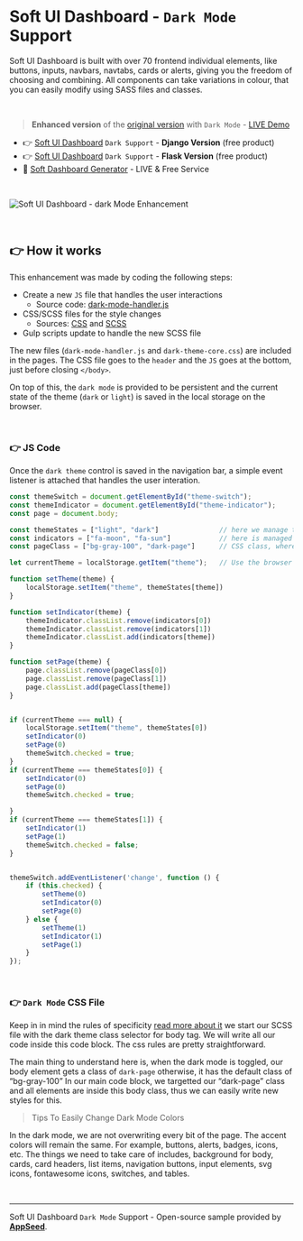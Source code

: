 # Soft UI Dashboard - `Dark Mode` Support

Soft UI Dashboard is built with over 70 frontend individual elements, like buttons, inputs, navbars, navtabs, cards or alerts, giving you the freedom of choosing and combining. All components can take variations in colour, that you can easily modify using SASS files and classes.

<br />

> **Enhanced version** of the [original version](https://www.creative-tim.com/product/soft-ui-dashboard?AFFILIATE=128200) with `Dark Mode` - [LIVE Demo](https://django-soft-ui-dashboard.appseed-srv1.com/)

- 👉 [Soft UI Dashboard](https://appseed.us/product/soft-ui-dashboard/django/) `Dark Support` - **Django Version** (free product)
- 👉 [Soft UI Dashboard](https://appseed.us/product/soft-ui-dashboard/flask/) `Dark Support` - **Flask Version** (free product)
- 🚀 [Soft Dashboard Generator](https://appseed.us/generator/soft-ui-dashboard/) - LIVE & Free Service

<br />

![Soft UI Dashboard - dark Mode Enhancement](https://user-images.githubusercontent.com/51070104/174716339-53c95c87-3842-4878-aef8-a675b0eca5b1.gif) 

<br />

## 👉 How it works

This enhancement was made by coding the following steps: 

- Create a new `JS` file that handles the user interactions
  - Source code: [dark-mode-handler.js](https://github.com/app-generator/sample-bootstrap5-dark-mode/blob/main/assets/js/dark-mode-handler.js)
- CSS/SCSS files for the style changes
  - Sources: [CSS](https://github.com/app-generator/sample-bootstrap5-dark-mode/blob/main/assets/css/dark-theme-core.css) and [SCSS](https://github.com/app-generator/sample-bootstrap5-dark-mode/blob/main/assets/scss/dark-theme-core.scss)
- Gulp scripts update to handle the new SCSS file

The new files (`dark-mode-handler.js` and `dark-theme-core.css`) are included in the pages. The CSS file goes to the `header` and the `JS` goes at the bottom, just before closing `</body>`.

On top of this, the `dark mode` is provided to be persistent and the current state of the theme (`dark` or `light`) is saved in the local storage on the browser. 

<br />

### 👉 JS Code

Once the `dark theme` control is saved in the navigation bar, a simple event listener is attached that handles the user interation. 

```javascript
const themeSwitch = document.getElementById("theme-switch");
const themeIndicator = document.getElementById("theme-indicator");
const page = document.body;

const themeStates = ["light", "dark"]               // here we manage the states
const indicators = ["fa-moon", "fa-sun"]            // here is managed the icon 
const pageClass = ["bg-gray-100", "dark-page"]      // CSS class, where `bg-gray-100` was the original, light theme 

let currentTheme = localStorage.getItem("theme");   // Use the browser localStorage for persistence 

function setTheme(theme) {
    localStorage.setItem("theme", themeStates[theme])
}

function setIndicator(theme) {
    themeIndicator.classList.remove(indicators[0])
    themeIndicator.classList.remove(indicators[1])
    themeIndicator.classList.add(indicators[theme])
}

function setPage(theme) {
    page.classList.remove(pageClass[0])
    page.classList.remove(pageClass[1])
    page.classList.add(pageClass[theme])
}


if (currentTheme === null) {
    localStorage.setItem("theme", themeStates[0])
    setIndicator(0)
    setPage(0)
    themeSwitch.checked = true;
}
if (currentTheme === themeStates[0]) {
    setIndicator(0)
    setPage(0)
    themeSwitch.checked = true;

}
if (currentTheme === themeStates[1]) {
    setIndicator(1)
    setPage(1)
    themeSwitch.checked = false;
}


themeSwitch.addEventListener('change', function () {
    if (this.checked) {
        setTheme(0)
        setIndicator(0)
        setPage(0)
    } else {
        setTheme(1)
        setIndicator(1)
        setPage(1)
    }
});

```

<br />

### 👉 `Dark Mode` CSS File

Keep in in mind the rules of specificity [read more about it](https://developer.mozilla.org/en-US/docs/Web/CSS/Specificity) we start our SCSS file with the dark theme class selector for body tag. We will write all our code inside this code block. The css rules are pretty straightforward. 

The main thing to understand here is, when the dark mode is toggled, our body element gets a class of `dark-page` otherwise, it has the default class of “bg-gray-100”
In our main code block, we targetted our “dark-page” class and all elements are inside this body class, thus we can easily write new styles for this.

> Tips To Easily Change Dark Mode Colors

In the dark mode, we are not overwriting every bit of the page. The accent colors will remain the same. For example, buttons, alerts, badges, icons, etc.
The things we need to take care of includes, background for body, cards, card headers, list items, navigation buttons, input elements, svg icons, fontawesome icons, switches, and tables.

<br />

---
Soft UI Dashboard `Dark Mode` Support - Open-source sample provided by **[AppSeed](https://appseed.us/generator)**.  
